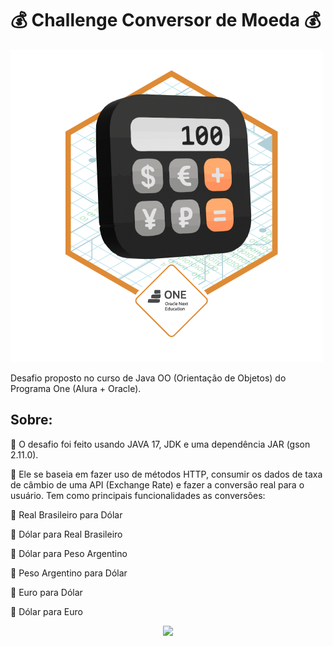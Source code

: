 <h1> 💰 Challenge Conversor de Moeda 💰 </h1> 

![Badge do Challenge](https://github.com/nataliiavg/conversor-de-moeda/blob/main/src/img/Badge-Conversor.png?raw=true)

<p>Desafio proposto no curso de Java OO (Orientação de Objetos) do Programa One (Alura + Oracle).</p>

## Sobre:
<p>🔨 O desafio foi feito usando JAVA 17, JDK e uma dependência JAR (gson 2.11.0). </p>
<p> 💬 Ele se baseia em fazer uso de métodos HTTP, consumir os dados de taxa de câmbio de uma API (Exchange Rate) e fazer a conversão real para o usuário.
Tem como principais funcionalidades as conversões: </p>


📌 Real Brasileiro para Dólar 

📌 Dólar para Real Brasileiro 

📌 Dólar para Peso Argentino

📌 Peso Argentino para Dólar

📌 Euro para Dólar

📌 Dólar para Euro

<p align="center">
<img loading="lazy" src="http://img.shields.io/static/v1?label=STATUS&message=CONCLUIDO%20&color=GREEN&style=for-the-badge"/>
</p>

